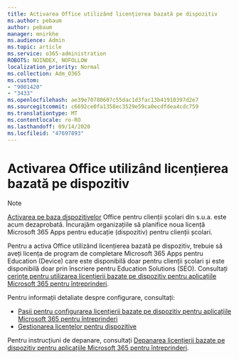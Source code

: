 ```yaml
---
title: Activarea Office utilizând licențierea bazată pe dispozitiv
ms.author: pebaum
author: pebaum
manager: mnirkhe
ms.audience: Admin
ms.topic: article
ms.service: o365-administration
ROBOTS: NOINDEX, NOFOLLOW
localization_priority: Normal
ms.collection: Adm_O365
ms.custom:
- "9001420"
- "3433"
ms.openlocfilehash: ae39e70780607c55dac1d3fac13b41910397d2e7
ms.sourcegitcommit: c6692ce0fa1358ec3529e59ca0ecdfdea4cdc759
ms.translationtype: MT
ms.contentlocale: ro-RO
ms.lasthandoff: 09/14/2020
ms.locfileid: "47697893"
---
```

# <a name="activating-office-using-device-based-licensing"></a>Activarea Office utilizând licențierea bazată pe dispozitiv

> [!NOTE]
> [Activarea pe baza dispozitivelor](https://aka.ms/officedba) Office pentru clienții școlari din s.u.a. este acum dezaprobată. Încurajăm organizațiile să planifice noua licență Microsoft 365 Apps pentru educație (dispozitiv) pentru clienții școlari.

Pentru a activa Office utilizând licențierea bazată pe dispozitiv, trebuie să aveți licența de program de completare Microsoft 365 Apps pentru Education (Device) care este disponibilă doar pentru clienții școlari și este disponibilă doar prin înscriere pentru Education Solutions (SEO). Consultați [cerințe pentru utilizarea licențierii bazate pe dispozitiv pentru aplicațiile Microsoft 365 pentru întreprinderi](https://docs.microsoft.com/deployoffice/device-based-licensing#requirements-for-using-device-based-licensing-for-microsoft-365-apps-for-enterprise).


Pentru informații detaliate despre configurare, consultați:

- [Pașii pentru configurarea licențierii bazate pe dispozitiv pentru aplicațiile Microsoft 365 pentru întreprinderi](https://docs.microsoft.com/deployoffice/device-based-licensing#steps-to-configure-device-based-licensing-for-microsoft-365-apps-for-enterprise)
- [Gestionarea licențelor pentru dispozitive](https://docs.microsoft.com/microsoft-365/admin/misc/manage-licenses-for-devices)

Pentru instrucțiuni de depanare, consultați [Depanarea licențierii bazate pe dispozitiv pentru aplicațiile Microsoft 365 pentru întreprinderi](https://docs.microsoft.com/deployoffice/device-based-licensing#troubleshoot-device-based-licensing-for-microsoft-365-apps-for-enterprise).
